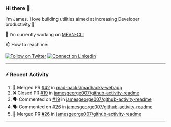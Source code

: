 ### Hi there 👋

I'm James. I love building utilities aimed at increasing Developer productivity :raised_hands: 

🔭 I’m currently working on [MEVN-CLI](https://github.com/madlabsinc/mevn-cli)

📫 How to reach me:

[![Follow on Twitter](https://img.shields.io/badge/--twitter?label=Twitter&logo=Twitter&style=social)](https://twitter.com/james_madhacks) [![Connect on LinkedIn](https://img.shields.io/badge/--linkedin?label=LinkedIn&logo=LinkedIn&style=social)](https://www.linkedin.com/in/jamesgeorge007)

---

### :zap: Recent Activity

<!--START_SECTION:activity-->
1. 🎉 Merged PR [#42](https://github.com//mad-hacks/madhacks-webapp/pull/42) in [mad-hacks/madhacks-webapp](https://github.com//mad-hacks/madhacks-webapp)
2. ❌ Closed PR [#19](https://github.com//jamesgeorge007/github-activity-readme/pull/19) in [jamesgeorge007/github-activity-readme](https://github.com//jamesgeorge007/github-activity-readme)
3. 🗣 Commented on [#19](https://github.com//jamesgeorge007/github-activity-readme/issues/19) in [jamesgeorge007/github-activity-readme](https://github.com//jamesgeorge007/github-activity-readme)
4. 🗣 Commented on [#26](https://github.com//jamesgeorge007/github-activity-readme/issues/26) in [jamesgeorge007/github-activity-readme](https://github.com//jamesgeorge007/github-activity-readme)
5. 🎉 Merged PR [#26](https://github.com//jamesgeorge007/github-activity-readme/pull/26) in [jamesgeorge007/github-activity-readme](https://github.com//jamesgeorge007/github-activity-readme)
<!--END_SECTION:activity-->

---

<!--
**jamesgeorge007/jamesgeorge007** is a ✨ _special_ ✨ repository because its `README.md` (this file) appears on your GitHub profile.

Here are some ideas to get you started:

- 🌱 I’m currently learning ...
- 👯 I’m looking to collaborate on ...
- 🤔 I’m looking for help with ...
- 💬 Ask me about ...
- 😄 Pronouns: ...
- ⚡ Fun fact: ...
-->
